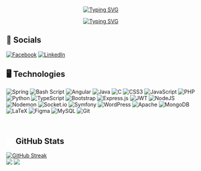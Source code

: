 <br>
<p align=center>
<a href="https://git.io/typing-svg"><img src="https://readme-typing-svg.demolab.com?font=Exo&weight=500&size=50&letterSpacing=0.15rem&duration=3000&pause=2000&color=A28DF7&center=true&vCenter=true&repeat=false&width=494&height=49&lines=Hi%2C+I'm+Chaima+Jerbi" alt="Typing SVG" /></a>
</p>
<p align=center>
<a href="https://git.io/typing-svg"><img src="https://readme-typing-svg.demolab.com?font=Exo&weight=500&size=16&letterSpacing=0.15rem&duration=3000&pause=2000&color=F70095&center=true&repeat=false&width=435&height=30&lines=A+Full-Stack+Web+Developper;A+Software+Engineering+Student" alt="Typing SVG" /></a>
</p>

## 💬  Socials
[![Facebook](https://img.shields.io/badge/Facebook-%231877F2.svg?logo=Facebook&logoColor=white)](https://facebook.com/chaima.jerbi.14) [![LinkedIn](https://img.shields.io/badge/LinkedIn-%230077B5.svg?logo=linkedin&logoColor=white)](https://linkedin.com/in/chaima-jerbi) 

## 🖥️ Technologies
![Spring](https://img.shields.io/badge/spring-%236DB33F.svg?style=for-the-badge&logo=spring&logoColor=white) ![Bash Script](https://img.shields.io/badge/bash_script-%23121011.svg?style=for-the-badge&logo=gnu-bash&logoColor=white) ![Angular](https://img.shields.io/badge/angular-%23DD0031.svg?style=for-the-badge&logo=angular&logoColor=white) ![Java](https://img.shields.io/badge/java-%23ED8B00.svg?style=for-the-badge&logo=openjdk&logoColor=white) ![C](https://img.shields.io/badge/c-%2300599C.svg?style=for-the-badge&logo=c&logoColor=white) ![CSS3](https://img.shields.io/badge/css3-%231572B6.svg?style=for-the-badge&logo=css3&logoColor=white) ![JavaScript](https://img.shields.io/badge/javascript-%23323330.svg?style=for-the-badge&logo=javascript&logoColor=%23F7DF1E) ![PHP](https://img.shields.io/badge/php-%23777BB4.svg?style=for-the-badge&logo=php&logoColor=white) ![Python](https://img.shields.io/badge/python-3670A0?style=for-the-badge&logo=python&logoColor=ffdd54) ![TypeScript](https://img.shields.io/badge/typescript-%23007ACC.svg?style=for-the-badge&logo=typescript&logoColor=white) ![Bootstrap](https://img.shields.io/badge/bootstrap-%238511FA.svg?style=for-the-badge&logo=bootstrap&logoColor=white) ![Express.js](https://img.shields.io/badge/express.js-%23404d59.svg?style=for-the-badge&logo=express&logoColor=%2361DAFB) ![JWT](https://img.shields.io/badge/JWT-black?style=for-the-badge&logo=JSON%20web%20tokens) ![NodeJS](https://img.shields.io/badge/node.js-6DA55F?style=for-the-badge&logo=node.js&logoColor=white) ![Nodemon](https://img.shields.io/badge/NODEMON-%23323330.svg?style=for-the-badge&logo=nodemon&logoColor=%BBDEAD) ![Socket.io](https://img.shields.io/badge/Socket.io-black?style=for-the-badge&logo=socket.io&badgeColor=010101) ![Symfony](https://img.shields.io/badge/symfony-%23000000.svg?style=for-the-badge&logo=symfony&logoColor=white) ![WordPress](https://img.shields.io/badge/WordPress-%23117AC9.svg?style=for-the-badge&logo=WordPress&logoColor=white) ![Apache](https://img.shields.io/badge/apache-%23D42029.svg?style=for-the-badge&logo=apache&logoColor=white) ![MongoDB](https://img.shields.io/badge/MongoDB-%234ea94b.svg?style=for-the-badge&logo=mongodb&logoColor=white) ![LaTeX](https://img.shields.io/badge/latex-%23008080.svg?style=for-the-badge&logo=latex&logoColor=white) ![Figma](https://img.shields.io/badge/figma-%23F24E1E.svg?style=for-the-badge&logo=figma&logoColor=white) ![MySQL](https://img.shields.io/badge/mysql-4479A1.svg?style=for-the-badge&logo=mysql&logoColor=white) ![Git](https://img.shields.io/badge/git-%23F05033.svg?style=for-the-badge&logo=git&logoColor=white)

<br>


## <img src="analytics.png" width="20" height="20" style="vertical-align:middle"> GitHub Stats
<div>
<a href="https://git.io/streak-stats"><img src="https://github-readme-streak-stats-beta-blond.vercel.app?user=chaimaJr&theme=transparent&ring=046BF7&fire=EB1C80&currStreakLabel=EB1C80&currStreakNum=EBEBEB&sideLabels=EBEBEB&dates=EBEBEB&sideNums=046BF7" alt="GitHub Streak" /></a>
</div>
<div>
  <img src="http://github-profile-summary-cards.vercel.app/api/cards/stats?username=chaimaJr&theme=github_dark" />
  <img src="http://github-profile-summary-cards.vercel.app/api/cards/repos-per-language?username=chaimaJr&theme=github_dark" />
</div>

